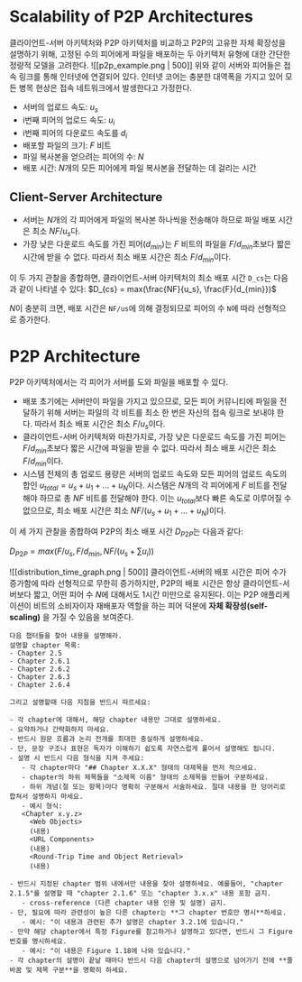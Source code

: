 # Scalability of P2P Architectures

클라이언트-서버 아키텍처와 P2P 아키텍처를 비교하고 P2P의 고유한 자체 확장성을 설명하기 위해, 고정된 수의 피어에게 파일을 배포하는 두 아키텍처 유형에 대한 간단한 정량적 모델을 고려한다. 
![[p2p_example.png | 500]]
위와 같이 서버와 피어들은 접속 링크를 통해 인터넷에 연결되어 있다. 인터넷 코어는 충분한 대역폭을 가지고 있어 모든 병목 현상은 접속 네트워크에서 발생한다고 가정한다.
- 서버의 업로드 속도: $u_s$
- i번째 피어의 업로드 속도: $u_i$
- i번째 피어의 다운로드 속도를 $d_i$
- 배포할 파일의 크기: $F$ 비트
- 파일 복사본을 얻으려는 피어의 수: $N$
- 배포 시간: $N$개의 모든 피어에게 파일 복사본을 전달하는 데 걸리는 시간

## Client-Server Architecture
- 서버는 $N$개의 각 피어에게 파일의 복사본 하나씩을 전송해야 하므로 파일 배포 시간은 최소 $NF/u_s$다.
- 가장 낮은 다운로드 속도를 가진 피어($d_{min}$)는 $F$ 비트의 파일을 $F/d_{min}$초보다 짧은 시간에 받을 수 없다. 따라서 최소 배포 시간은 최소 $F/d_{min}$이다.

이 두 가지 관찰을 종합하면, 클라이언트-서버 아키텍처의 최소 배포 시간 `D_cs`는 다음과 같이 나타낼 수 있다:
$D_{cs} = max(\frac{NF}{u_s}, \frac{F}{d_{min}})$

$N$이 충분히 크면, 배포 시간은 `NF/us`에 의해 결정되므로 피어의 수 `N`에 따라 선형적으로 증가한다.
# P2P Architecture
P2P 아키텍처에서는 각 피어가 서버를 도와 파일을 배포할 수 있다.
- 배포 초기에는 서버만이 파일을 가지고 있으므로, 모든 피어 커뮤니티에 파일을 전달하기 위해 서버는 파일의 각 비트를 최소 한 번은 자신의 접속 링크로 보내야 한다. 따라서 최소 배포 시간은 최소 $F/u_s$이다.
- 클라이언트-서버 아키텍처와 마찬가지로, 가장 낮은 다운로드 속도를 가진 피어는 $F/d_{min}$초보다 짧은 시간에 파일을 받을 수 없다. 따라서 최소 배포 시간은 최소 $F/d_{min}$이다.
- 시스템 전체의 총 업로드 용량은 서버의 업로드 속도와 모든 피어의 업로드 속도의 합인 $u_{total} = u_s + u_1 + ... + u_N$이다. 시스템은 $N$개의 각 피어에게 $F$ 비트를 전달해야 하므로 총 $NF$ 비트를 전달해야 한다. 이는 $u_{total}$보다 빠른 속도로 이루어질 수 없으므로, 최소 배포 시간은 최소 $NF/(u_s + u_1 + ... + u_N)$이다.

이 세 가지 관찰을 종합하여 P2P의 최소 배포 시간 $D_{P2P}$는 다음과 같다:

$D_{P2P} = max(F/u_s, F/d_{min}, NF/(u_s + \sum_{} u_i))$

![[distribution_time_graph.png  | 500]]
클라이언트-서버의 배포 시간은 피어 수가 증가함에 따라 선형적으로 무한히 증가하지만, P2P의 배포 시간은 항상 클라이언트-서버보다 짧고, 어떤 피어 수 $N$에 대해서도 1시간 미만으로 유지된다. 이는 P2P 애플리케이션이 비트의 소비자이자 재배포자 역할을 하는 피어 덕분에 **자체 확장성(self-scaling)** 을 가질 수 있음을 보여준다.




```
다음 챕터들을 찾아 내용을 설명해라.
설명할 chapter 목록:
- Chapter 2.5
- Chapter 2.6.1
- Chapter 2.6.2
- Chapter 2.6.3
- Chapter 2.6.4

그리고 설명할때 다음 지침을 반드시 따르세요:

- 각 chapter에 대해서, 해당 chapter 내용만 그대로 설명하세요.
- 요약하거나 간략화하지 마세요.  
- 반드시 원문 흐름과 논리 전개를 최대한 충실하게 설명하세요.  
- 단, 문장 구조나 표현은 독자가 이해하기 쉽도록 자연스럽게 풀어서 설명해도 됩니다.
- 설명 시 반드시 다음 형식을 지켜 주세요:
   - 각 chapter마다 "## Chapter X.X.X" 형태의 대제목을 먼저 적으세요.
   - chapter의 하위 제목들을 "소제목 이름" 형태의 소제목을 만들어 구분하세요.
   - 하위 개념(절 또는 항목)마다 명확히 구분해서 서술하세요. 절대 내용을 한 덩어리로 합쳐서 설명하지 마세요.
   - 예시 형식:
   <Chapter x.y.z>
     <Web Objects>
     (내용)  
     <URL Components>  
     (내용)  
     <Round-Trip Time and Object Retrieval>
     (내용)

- 반드시 지정된 chapter 범위 내에서만 내용을 찾아 설명하세요. 예를들어, "chapter 2.1.5"를 설명할 때 "chapter 2.1.6" 또는 "chapter 3.x.x" 내용 포함 금지. 
   - cross-reference (다른 chapter 내용 인용 및 설명) 금지.  
- 단, 필요에 따라 관련성이 높은 다른 chapter는 **그 chapter 번호만 명시**하세요.
   - 예시: "이 내용과 관련된 추가 설명은 chapter 3.2.1에 있습니다."
- 만약 해당 chapter에서 특정 Figure를 참고하거나 설명하고 있다면, 반드시 그 Figure 번호를 명시하세요.  
   - 예시: "이 내용은 Figure 1.18에 나와 있습니다."
- 각 chapter의 설명이 끝날 때마다 반드시 다음 chapter의 설명으로 넘어가기 전에 **줄바꿈 및 제목 구분**을 명확히 하세요.
```